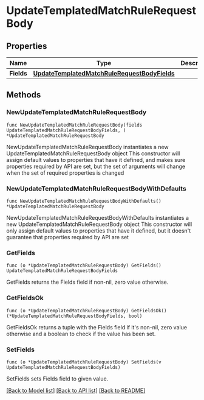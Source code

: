 # UpdateTemplatedMatchRuleRequestBody

## Properties

Name | Type | Description | Notes
------------ | ------------- | ------------- | -------------
**Fields** | [**UpdateTemplatedMatchRuleRequestBodyFields**](UpdateTemplatedMatchRuleRequestBodyFields.md) |  | 

## Methods

### NewUpdateTemplatedMatchRuleRequestBody

`func NewUpdateTemplatedMatchRuleRequestBody(fields UpdateTemplatedMatchRuleRequestBodyFields, ) *UpdateTemplatedMatchRuleRequestBody`

NewUpdateTemplatedMatchRuleRequestBody instantiates a new UpdateTemplatedMatchRuleRequestBody object
This constructor will assign default values to properties that have it defined,
and makes sure properties required by API are set, but the set of arguments
will change when the set of required properties is changed

### NewUpdateTemplatedMatchRuleRequestBodyWithDefaults

`func NewUpdateTemplatedMatchRuleRequestBodyWithDefaults() *UpdateTemplatedMatchRuleRequestBody`

NewUpdateTemplatedMatchRuleRequestBodyWithDefaults instantiates a new UpdateTemplatedMatchRuleRequestBody object
This constructor will only assign default values to properties that have it defined,
but it doesn't guarantee that properties required by API are set

### GetFields

`func (o *UpdateTemplatedMatchRuleRequestBody) GetFields() UpdateTemplatedMatchRuleRequestBodyFields`

GetFields returns the Fields field if non-nil, zero value otherwise.

### GetFieldsOk

`func (o *UpdateTemplatedMatchRuleRequestBody) GetFieldsOk() (*UpdateTemplatedMatchRuleRequestBodyFields, bool)`

GetFieldsOk returns a tuple with the Fields field if it's non-nil, zero value otherwise
and a boolean to check if the value has been set.

### SetFields

`func (o *UpdateTemplatedMatchRuleRequestBody) SetFields(v UpdateTemplatedMatchRuleRequestBodyFields)`

SetFields sets Fields field to given value.



[[Back to Model list]](../README.md#documentation-for-models) [[Back to API list]](../README.md#documentation-for-api-endpoints) [[Back to README]](../README.md)


